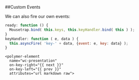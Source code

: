 ##Custom Events

We can also fire our own events:

```javascript
ready: function () {
  Mousetrap.bind( this.keys, this.keyHandler.bind( this ) );
}
keyHandler: function ( e, data ) {
  this.asyncFire( 'key-' + data, {event: e, key: data} );
}
```

```markup
<polymer-element
  name="wc-presentation"
  on-key-right="{{ next }}"
  on-key-left="{{ prev }}"
  attributes="url markdown raw">
```

<a class="docs" target="_blank" href="http://www.polymer-project.org/docs/polymer/polymer.html#fire"></a>